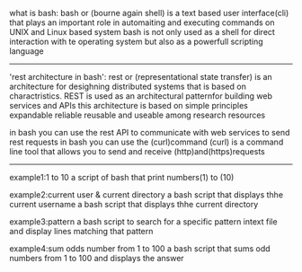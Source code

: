 what is bash:
  bash or (bourne again shell) is a text based user interface(cli)
  that plays an important role in automaiting and executing commands on UNIX and Linux based system
  bash is not only used as a shell for direct interaction with te operating system but also as a powerfull scripting language
  _____________________________________________________________________________________________________________________________________________________________________
'rest architecture in bash': 
rest or (representational state transfer) is an architecture for desighning distributed systems
that is based on charactristics. REST is used as an architectural patternfor building web services and APIs
this architecture is based on simple principles expandable reliable reusable and useable among research resources

in bash you can use the rest API to communicate with web services
to send rest requests in bash you can use the (curl)command (curl) is a command line tool that allows you to send and receive
(http)and(https)requests
______________________________________________________________________________________________________________________________________________________________________
example1:1 to 10
a script of bash that print numbers(1) to (10)

example2:current user & current directory
a bash script that displays thhe current username
a bash script that displays thhe current directory


example3:pattern
a bash script to search for a specific pattern intext file and display lines matching that pattern

example4:sum odds number from 1 to 100
a bash script that sums odd numbers from 1 to 100 and displays the answer
















